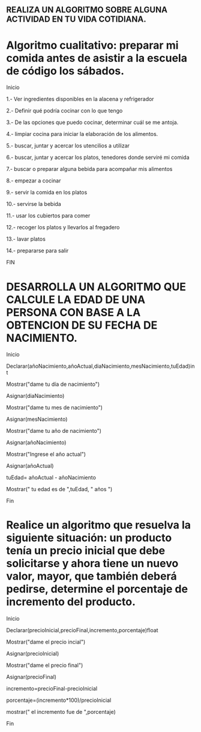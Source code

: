 ## REALIZA UN ALGORITMO SOBRE ALGUNA ACTIVIDAD EN TU VIDA COTIDIANA.


# Algoritmo cualitativo: preparar mi comida antes de asistir a la escuela de código los sábados. 


Inicio

1.- Ver ingredientes disponibles en la alacena y refrigerador

2.- Definir qué podría cocinar con lo que tengo

3.- De las opciones que puedo cocinar, determinar cuál se me antoja. 

4.- limpiar cocina para iniciar la elaboración de los alimentos.

5.- buscar, juntar  y acercar los utencilios a utilizar 

6.- buscar, juntar  y acercar los platos, tenedores donde serviré mi comida

7.- buscar o preparar alguna bebida para acompañar mis alimentos

8.- empezar a cocinar

9.- servir la comida en los platos

10.- servirse la bebida

11.- usar los cubiertos para comer

12.- recoger los platos y llevarlos al fregadero

13.- lavar platos

14.- prepararse para salir

FIN




# DESARROLLA UN ALGORITMO QUE CALCULE LA EDAD DE UNA PERSONA CON BASE A LA OBTENCION DE SU FECHA DE NACIMIENTO.

Inicio 

Declarar(añoNacimiento,añoActual,diaNacimiento,mesNacimiento,tuEdad)int

Mostrar("dame tu día de nacimiento")

Asignar(diaNacimiento)

Mostrar("dame tu mes de nacimiento")

Asignar(mesNacimiento)

Mostrar("dame tu año de nacimiento")

Asignar(añoNacimiento)

Mostrar("Ingrese el año actual")

Asignar(añoActual)

tuEdad= añoActual - añoNacimiento

Mostrar(" tu edad es de ",tuEdad, " años ")

Fin








# Realice un algoritmo que resuelva la siguiente situación: un producto tenía un precio inicial que debe solicitarse y ahora tiene un nuevo valor, mayor, que también deberá pedirse, determine el porcentaje de incremento del producto. 



Inicio

Declarar(precioInicial,precioFinal,incremento,porcentaje)float

Mostrar("dame el precio incial")

Asignar(precioInicial)

Mostrar("dame el precio final")

Asignar(precioFinal)

incremento=precioFinal-precioInicial

porcentaje=(incremento*100)/precioInicial

mostrar(" el incremento fue de  ",porcentaje)

Fin  

